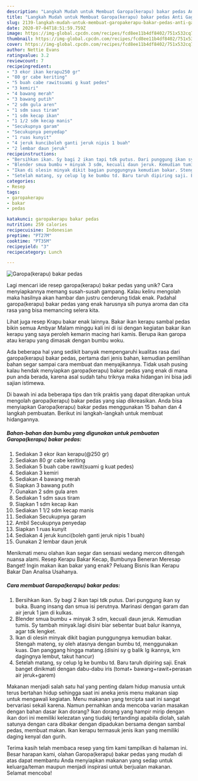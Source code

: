 ```yaml
---
description: "Langkah Mudah untuk Membuat Garopa(kerapu) bakar pedas Anti Gagal"
title: "Langkah Mudah untuk Membuat Garopa(kerapu) bakar pedas Anti Gagal"
slug: 2139-langkah-mudah-untuk-membuat-garopakerapu-bakar-pedas-anti-gagal
date: 2020-07-04T18:51:59.759Z
image: https://img-global.cpcdn.com/recipes/fcd8ee11b4df8402/751x532cq70/garopakerapu-bakar-pedas-foto-resep-utama.jpg
thumbnail: https://img-global.cpcdn.com/recipes/fcd8ee11b4df8402/751x532cq70/garopakerapu-bakar-pedas-foto-resep-utama.jpg
cover: https://img-global.cpcdn.com/recipes/fcd8ee11b4df8402/751x532cq70/garopakerapu-bakar-pedas-foto-resep-utama.jpg
author: Nettie Evans
ratingvalue: 3.2
reviewcount: 7
recipeingredient:
- "3 ekor ikan kerapu250 gr"
- "80 gr cabe keriting"
- "5 buah cabe rawitsuami g kuat pedes"
- "3 kemiri"
- "4 bawang merah"
- "3 bawang putih"
- "2 sdm gula aren"
- "1 sdm saus tiram"
- "1 sdm kecap ikan"
- "1 1/2 sdm kecap manis"
- "Secukupnya garam"
- "Secukupnya penyedap"
- "1 ruas kunyit"
- "4 jeruk kunciboleh ganti jeruk nipis 1 buah"
- "2 lembar daun jeruk"
recipeinstructions:
- "Bersihkan ikan. Sy bagi 2 ikan tapi tdk putus. Dari punggung ikan sy buka. Buang insang dan smua isi perutnya. Marinasi dengan garam dan air jeruk 1 jam di kulkas."
- "Blender smua bumbu + minyak 3 sdm, kecuali daun jeruk. Kemudian tumis. Sy tambah minyak.lagi disini biar sebentar buat balur ikannya, agar tdk lengket."
- "Ikan di olesin minyak dikit bagian punggungnya kemudian bakar. Stengah mateng, sy oleh atasnya dengan bumbu td, menggunakan kuas. Dan panggang hingga matang.(disini sy g balik lg ikannya, krn dagingnya lembut, takut hancur)"
- "Setelah matang, sy celup lg ke bumbu td. Baru taruh dipiring saji. Enak banget dinikmati dengan dabu-dabu iris (tomat+ bawang+rawit+perasan air jeruk+garem)"
categories:
- Resep
tags:
- garopakerapu
- bakar
- pedas

katakunci: garopakerapu bakar pedas 
nutrition: 259 calories
recipecuisine: Indonesian
preptime: "PT27M"
cooktime: "PT35M"
recipeyield: "3"
recipecategory: Lunch

---
```



![Garopa(kerapu) bakar pedas](https://img-global.cpcdn.com/recipes/fcd8ee11b4df8402/751x532cq70/garopakerapu-bakar-pedas-foto-resep-utama.jpg)

Lagi mencari ide resep garopa(kerapu) bakar pedas yang unik? Cara menyiapkannya memang susah-susah gampang. Kalau keliru mengolah maka hasilnya akan hambar dan justru cenderung tidak enak. Padahal garopa(kerapu) bakar pedas yang enak harusnya sih punya aroma dan cita rasa yang bisa memancing selera kita.

Lihat juga resep Krapu bakar enak lainnya. Bakar ikan kerapu sambal pedas bikin semua Ambyar Malam minggu kali ini di isi dengan kegiatan bakar ikan kerapu yang saya peroleh kemarin macing hari kamis. Berupa ikan garopa atau kerapu yang dimasak dengan bumbu woku.

Ada beberapa hal yang sedikit banyak mempengaruhi kualitas rasa dari garopa(kerapu) bakar pedas, pertama dari jenis bahan, kemudian pemilihan bahan segar sampai cara membuat dan menyajikannya. Tidak usah pusing kalau hendak menyiapkan garopa(kerapu) bakar pedas yang enak di mana pun anda berada, karena asal sudah tahu triknya maka hidangan ini bisa jadi sajian istimewa.


Di bawah ini ada beberapa tips dan trik praktis yang dapat diterapkan untuk mengolah garopa(kerapu) bakar pedas yang siap dikreasikan. Anda bisa menyiapkan Garopa(kerapu) bakar pedas menggunakan 15 bahan dan 4 langkah pembuatan. Berikut ini langkah-langkah untuk membuat hidangannya.

<!--inarticleads1-->

##### Bahan-bahan dan bumbu yang digunakan untuk pembuatan Garopa(kerapu) bakar pedas:

1. Sediakan 3 ekor ikan kerapu(@250 gr)
1. Sediakan 80 gr cabe keriting
1. Sediakan 5 buah cabe rawit(suami g kuat pedes)
1. Sediakan 3 kemiri
1. Sediakan 4 bawang merah
1. Siapkan 3 bawang putih
1. Gunakan 2 sdm gula aren
1. Sediakan 1 sdm saus tiram
1. Siapkan 1 sdm kecap ikan
1. Sediakan 1 1/2 sdm kecap manis
1. Sediakan Secukupnya garam
1. Ambil Secukupnya penyedap
1. Siapkan 1 ruas kunyit
1. Sediakan 4 jeruk kunci(boleh ganti jeruk nipis 1 buah)
1. Gunakan 2 lembar daun jeruk


Menikmati menu olahan ikan segar dan sensasi wedang mercon ditengah nuansa alami. Resep Kerapu Bakar Kecap, Bumbunya Beneran Meresap Banget! Ingin makan ikan bakar yang enak? Peluang Bisnis Ikan Kerapu Bakar Dan Analisa Usahanya. 

<!--inarticleads2-->

##### Cara membuat Garopa(kerapu) bakar pedas:

1. Bersihkan ikan. Sy bagi 2 ikan tapi tdk putus. Dari punggung ikan sy buka. Buang insang dan smua isi perutnya. Marinasi dengan garam dan air jeruk 1 jam di kulkas.
1. Blender smua bumbu + minyak 3 sdm, kecuali daun jeruk. Kemudian tumis. Sy tambah minyak.lagi disini biar sebentar buat balur ikannya, agar tdk lengket.
1. Ikan di olesin minyak dikit bagian punggungnya kemudian bakar. Stengah mateng, sy oleh atasnya dengan bumbu td, menggunakan kuas. Dan panggang hingga matang.(disini sy g balik lg ikannya, krn dagingnya lembut, takut hancur)
1. Setelah matang, sy celup lg ke bumbu td. Baru taruh dipiring saji. Enak banget dinikmati dengan dabu-dabu iris (tomat+ bawang+rawit+perasan air jeruk+garem)


Makanan menjadi salah satu hal yang penting dalam hidup manusia untuk terus bertahan hidup sehingga saat ini aneka jenis menu makanan siap untuk mengawali kegiatan. Menu makanan yang tercipta saat ini sangat bervariasi sekali karena. Namun pernahkan anda mencoba varian masakan dengan bahan dasar ikan dorang? Ikan dorang yang hampir mirip dengan ikan dori ini memiliki kelezatan yang tiudakj tertandingi apabila diolah, salah satunya dengan cara dibakar dengan dipadukan bersama dengan sambal pedas, membuat makan. Ikan kerapu termasuk jenis ikan yang memiliki daging kenyal dan gurih. 

Terima kasih telah membaca resep yang tim kami tampilkan di halaman ini. Besar harapan kami, olahan Garopa(kerapu) bakar pedas yang mudah di atas dapat membantu Anda menyiapkan makanan yang sedap untuk keluarga/teman maupun menjadi inspirasi untuk berjualan makanan. Selamat mencoba!
